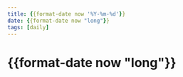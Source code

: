 ```yaml
---
title: {{format-date now '%Y-%m-%d'}}
date: {{format-date now "long"}}
tags: [daily]
---
```


# {{format-date now "long"}}

